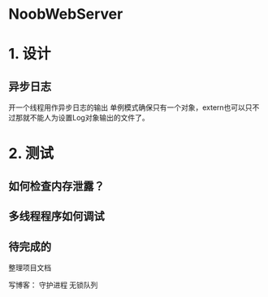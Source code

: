# NoobWebServer

# 1. 设计
## 异步日志
开一个线程用作异步日志的输出
单例模式确保只有一个对象，extern也可以只不过那就不能人为设置Log对象输出的文件了。


# 2. 测试
## 如何检查内存泄露？

## 多线程程序如何调试



## 待完成的
整理项目文档

写博客： 守护进程 无锁队列

